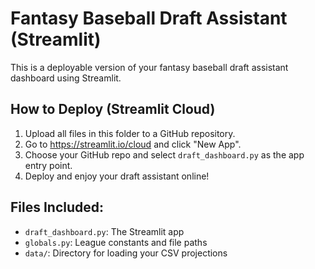 # Fantasy Baseball Draft Assistant (Streamlit)

This is a deployable version of your fantasy baseball draft assistant dashboard using Streamlit.

## How to Deploy (Streamlit Cloud)

1. Upload all files in this folder to a GitHub repository.
2. Go to https://streamlit.io/cloud and click "New App".
3. Choose your GitHub repo and select `draft_dashboard.py` as the app entry point.
4. Deploy and enjoy your draft assistant online!

## Files Included:
- `draft_dashboard.py`: The Streamlit app
- `globals.py`: League constants and file paths
- `data/`: Directory for loading your CSV projections
